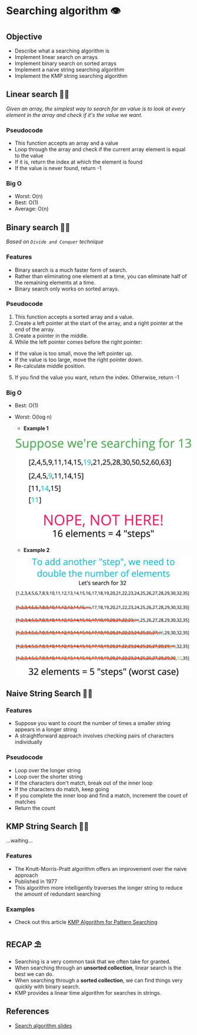 # Searching algorithm 👁

## Objective

- Describe what a searching algorithm is
- Implement linear search on arrays
- Implement binary search on sorted arrays
- Implement a naive string searching algorithm
- Implement the KMP string searching algorithm

## Linear search 👨‍🌾
*Given an array, the simplest way to search for an value is to look at every element in the array and check if it's the value we want.*

### Pseudocode

- This function accepts an array and a value
- Loop through the array and check if the current array element is equal to the value
- If it is, return the index at which the element is found
- If the value is never found, return -1

### Big O

- Worst: O(n)
- Best: O(1)
- Average: O(n)

## Binary search 👨‍🚀
*Based on `Divide and Conquer` technique*

### Features

- Binary search is a much faster form of search.
- Rather than eliminating one element at a time, you can eliminate half of the remaining elements at a time.
- Binary search only works on sorted arrays.

### Pseudocode

1. This function accepts a sorted array and a value.
2. Create a left pointer at the start of the array, and a right pointer at the end of the array.
3. Create a pointer in the middle.
4. While the left pointer comes before the right pointer:
  - If the value is too small, move the left pointer up.
  - If the value is too large, move the right pointer down.
  - Re-calculate middle position.
5. If you find the value you want, return the index. Otherwise, return -1

### Big O

- Best: O(1)
- Worst: O(log n)

  - **Example 1**

  ![Binary search bigO example 1](../../assets/images/binary-search-bigO-1.png)

  - **Example 2**

  ![Binary search bigO example 2](../../assets/images/binary-search-bigO-2.png)

## Naive String Search 👩‍🎤

### Features

- Suppose you want to count the number of times a smaller string appears in a longer string
- A straightforward approach involves checking pairs of characters individually

### Pseudocode

- Loop over the longer string
- Loop over the shorter string
- If the characters don't match, break out of the inner loop
- If the characters do match, keep going
- If you complete the inner loop and find a match, increment the count of matches
- Return the count

## KMP String Search 👨‍🏫
...waiting...

### Features

- The Knutt-Morris-Pratt algorithm offers an improvement over the naive approach
- Published in 1977
- This algorithm more intelligently traverses the longer string to reduce the amount of redundant searching

### Examples

- Check out this article [KMP Algorithm for Pattern Searching](https://www.geeksforgeeks.org/kmp-algorithm-for-pattern-searching/)

## RECAP ⛱

- Searching is a very common task that we often take for granted.
- When searching through an **unsorted collection**, linear search is the best we can do.
- When searching through a **sorted collection**, we can find things very quickly with binary search.
- KMP provides a linear time algorithm for searches in strings.

## References
- [Search algorithm slides](https://cs.slides.com/colt_steele/tries-21#/)

